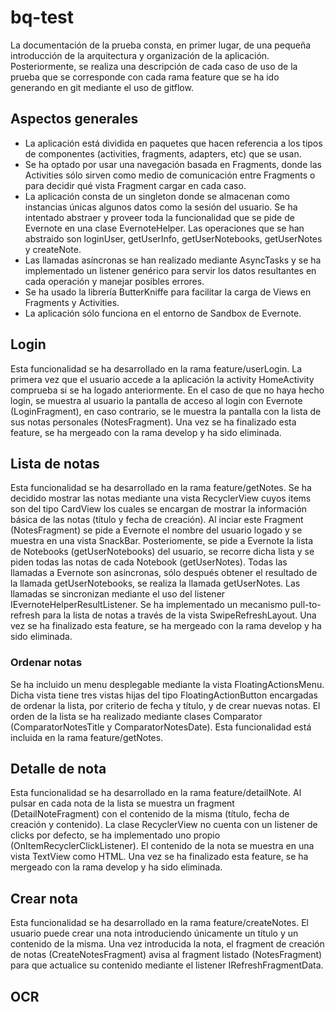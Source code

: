 # bq-test

La documentación de la prueba consta, en primer lugar, de una pequeña introducción de la arquitectura y organización de la aplicación. Posteriormente, se realiza una descripción de cada caso de uso de la prueba que se corresponde con cada rama feature que se ha ido generando en git mediante el uso de gitflow. 

## Aspectos generales
- La aplicación está dividida en paquetes que hacen referencia a los tipos de componentes (activities, fragments, adapters, etc) que se usan. 
- Se ha optado por usar una navegación basada en Fragments, donde las Activities sólo sirven como medio de comunicación entre Fragments o para decidir qué vista Fragment cargar en cada caso. 
- La aplicación consta de un singleton donde se almacenan como instancias únicas algunos datos como la sesión del usuario. Se ha intentado abstraer y proveer toda la funcionalidad que se pide de Evernote en una clase EvernoteHelper. Las operaciones que se han abstraido son loginUser, getUserInfo, getUserNotebooks, getUserNotes y createNote.
- Las llamadas asíncronas se han realizado mediante AsyncTasks y se ha implementado un listener genérico para servir los datos resultantes en cada operación y manejar posibles errores. 
- Se ha usado la librería ButterKniffe para facilitar la carga de Views en Fragments y Activities. 
- La aplicación sólo funciona en el entorno de Sandbox de Evernote. 

## Login
Esta funcionalidad se ha desarrollado en la rama feature/userLogin. La primera vez que el usuario accede a la aplicación la activity HomeActivity comprueba si se ha logado anteriormente. En el caso de que no haya hecho login, se muestra al usuario la pantalla de acceso al login con Evernote (LoginFragment), en caso contrario, se le muestra la pantalla con la lista de sus notas personales (NotesFragment). Una vez se ha finalizado esta feature, se ha mergeado con la rama develop y ha sido eliminada. 

## Lista de notas
Esta funcionalidad se ha desarrollado en la rama feature/getNotes. Se ha decidido mostrar las notas mediante una vista RecyclerView cuyos items son del tipo CardView los cuales se encargan de mostrar la información básica de las notas (título y fecha de creación). Al inciar este Fragment (NotesFragment) se pide a Evernote el nombre del usuario logado y se muestra en una vista SnackBar. Posteriomente, se pide a Evernote la lista de Notebooks (getUserNotebooks) del usuario, se recorre dicha lista y se piden todas las notas de cada Notebook (getUserNotes). Todas las llamadas a Evernote son asíncronas, sólo después obtener el resultado de la llamada getUserNotebooks, se realiza la llamada getUserNotes. Las llamadas se sincronizan mediante el uso del listener IEvernoteHelperResultListener. Se ha implementado un mecanismo pull-to-refresh para la lista de notas a través de la vista SwipeRefreshLayout. Una vez se ha finalizado esta feature, se ha mergeado con la rama develop y ha sido eliminada. 

### Ordenar notas
Se ha incluido un menu desplegable mediante la vista FloatingActionsMenu. Dicha vista tiene tres vistas hijas del tipo FloatingActionButton encargadas de ordenar la lista, por criterio de fecha y título, y de crear nuevas notas. El orden de la lista se ha realizado mediante clases Comparator (ComparatorNotesTitle y ComparatorNotesDate). Esta funcionalidad está incluida en la rama feature/getNotes.

## Detalle de nota
Esta funcionalidad se ha desarrollado en la rama feature/detailNote. Al pulsar en cada nota de la lista se muestra un fragment (DetailNoteFragment) con el contenido de la misma (título, fecha de creación y contenido). La clase RecyclerView no cuenta con un listener de clicks por defecto, se ha implementado uno propio (OnItemRecyclerClickListener). El contenido de la nota se muestra en una vista TextView como HTML. Una vez se ha finalizado esta feature, se ha mergeado con la rama develop y ha sido eliminada.

## Crear nota
Esta funcionalidad se ha desarrollado en la rama feature/createNotes. El usuario puede crear una nota introduciendo únicamente un título y un contenido de la misma. Una vez introducida la nota, el fragment de creación de notas (CreateNotesFragment) avisa al fragment listado (NotesFragment) para que actualice su contenido mediante el listener IRefreshFragmentData. 

## OCR
